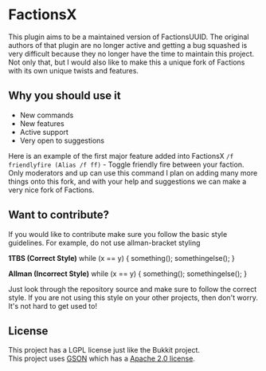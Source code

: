 FactionsX
====================
This plugin aims to be a maintained version of FactionsUUID. The original authors of that plugin are no longer active and getting a
bug squashed is very difficult because they no longer have the time to maintain this project. Not only that, but I would also
like to make this a unique fork of Factions with its own unique twists and features.

Why you should use it
---------------------
* New commands
* New features
* Active support
* Very open to suggestions

Here is an example of the first major feature added into FactionsX
`/f friendlyfire (Alias /f ff)` - Toggle friendly fire between your faction. Only moderators and up can use this command
I plan on adding many more things onto this fork, and with your help and suggestions we can make a very nice fork of Factions.

Want to contribute?
-------------------
If you would like to contribute make sure you follow the basic style guidelines. For example, do not use allman-bracket styling

**1TBS (Correct Style)**
while (x == y) {
     something();
     somethingelse();
 }

**Allman (Incorrect Style)**
while (x == y)
 {
     something();
     somethingelse();
 }
 
 Just look through the repository source and make sure to follow the correct style. If you are not using this style on your other
 projects, then don't worry. It's not hard to get used to!

License
----------
This project has a LGPL license just like the Bukkit project.<br>
This project uses [GSON](http://code.google.com/p/google-gson/) which has a [Apache 2.0 license](http://www.apache.org/licenses/LICENSE-2.0 ).

